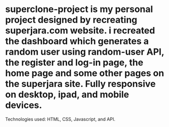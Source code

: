 # superclone-project is my personal project designed by recreating superjara.com website. i recreated the dashboard which generates a random user using random-user API, the register and log-in page, the home page and some other pages on the superjara site. Fully responsive on desktop, ipad, and mobile devices.
Technologies used: HTML, CSS, Javascript, and API.
